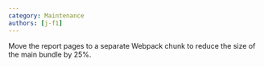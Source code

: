 ```yaml
---
category: Maintenance
authors: [j-f1]
---
```


Move the report pages to a separate Webpack chunk to reduce the size of the main bundle by 25%.
